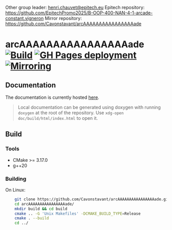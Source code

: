 Other group leader: henri.chauvet@epitech.eu
Epitech repository: https://github.com/EpitechPromo2025/B-OOP-400-NAN-4-1-arcade-constant.vigneron
Mirror repository: https://github.com/Cavonstavant/arcAAAAAAAAAAAAAAAAade

# arcAAAAAAAAAAAAAAAAade [![Build](https://github.com/Cavonstavant/arcAAAAAAAAAAAAAAAAade/actions/workflows/cmake.yml/badge.svg)](https://github.com/Cavonstavant/arcAAAAAAAAAAAAAAAAade/actions/workflows/cmake.yml) [![GH Pages deployment](https://github.com/Cavonstavant/arcAAAAAAAAAAAAAAAAade/actions/workflows/doc_build.yml/badge.svg)](https://github.com/Cavonstavant/arcAAAAAAAAAAAAAAAAade/actions/workflows/doc_build.yml) [![Mirroring](https://github.com/Cavonstavant/arcAAAAAAAAAAAAAAAAade/actions/workflows/mirroring.yml/badge.svg)](https://github.com/Cavonstavant/arcAAAAAAAAAAAAAAAAade/actions/workflows/mirroring.yml)

## Documentation
The documentation is currently hosted [here](https://cavonstavant.github.io/arcAAAAAAAAAAAAAAAAade/index.html).
> Local documentation can be generated using doxygen with running `doxygen` at the root of the repository. Use `xdg-open doc/build/html/index.html` to open it.

## Build
### Tools
*    CMake >= 3.17.0
*    g++20
### Building
On Linux:
```bash
    git clone https://github.com/Cavonstavant/arcAAAAAAAAAAAAAAAAade.git
    cd arcAAAAAAAAAAAAAAAAade/
    mkdir build && cd build
    cmake .. -G 'Unix Makefiles' -DCMAKE_BUILD_TYPE=Release
    cmake . --build
    cd ../
```
